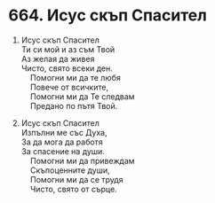 # 664. Исус скъп Спасител  

1. Исус скъп Спасител  
Ти си мой и аз съм Твой  
Аз желая да живея  
Чисто, свято всеки ден.  
    Помогни ми да те любя  
    Повече от всичките,  
    Помогни ми да Те следвам  
    Предано по пътя Твой.  

2. Исус скъп Спасител  
Изпълни ме със Духа,  
За да мога да работя  
За спасение на души.  
    Помогни ми да привеждам  
    Скъпоценните души,  
    Помогни ми да се трудя  
    Чисто, свято от сърце.  

